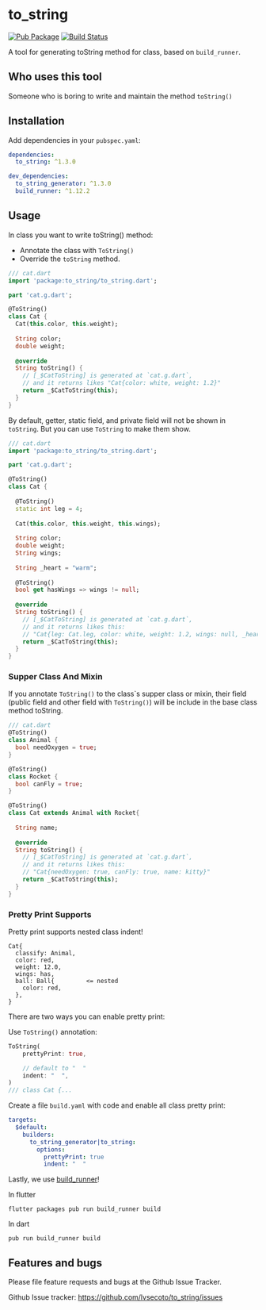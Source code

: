 # to_string
[![Pub Package](https://img.shields.io/pub/v/to_string.svg)](https://pub.dev/packages/to_string) 
[![Build Status](https://travis-ci.org/lvsecoto/to_string.svg?branch=master)](https://travis-ci.org/lvsecoto/to_string)

A tool for generating toString method for class, based on `build_runner`.

## Who uses this tool
Someone who is boring to write and maintain the method `toString()`

## Installation

Add dependencies in your `pubspec.yaml`:

```yaml
dependencies:
  to_string: ^1.3.0

dev_dependencies:
  to_string_generator: ^1.3.0
  build_runner: ^1.12.2
```

## Usage

In class you want to write toString() method:

* Annotate the class with `ToString()`
* Override the `toString` method.

```dart
/// cat.dart
import 'package:to_string/to_string.dart';

part 'cat.g.dart';

@ToString()
class Cat {
  Cat(this.color, this.weight);
  
  String color;
  double weight;
  
  @override
  String toString() {
    // [_$CatToString] is generated at `cat.g.dart`,
    // and it returns likes "Cat{color: white, weight: 1.2}"
    return _$CatToString(this);
  }
}
```

By default, getter, static field, and private field will not be shown in 
`toString`. But you can use `ToString` to make them show.

```dart
/// cat.dart
import 'package:to_string/to_string.dart';

part 'cat.g.dart';

@ToString()
class Cat {
  
  @ToString()
  static int leg = 4;
  
  Cat(this.color, this.weight, this.wings);
  
  String color;
  double weight;
  String wings;
  
  String _heart = "warm";
  
  @ToString()
  bool get hasWings => wings != null;
  
  @override
  String toString() {
    // [_$CatToString] is generated at `cat.g.dart`,
    // and it returns likes this: 
    // "Cat{leg: Cat.leg, color: white, weight: 1.2, wings: null, _heart: warm, hasWings: false}"
    return _$CatToString(this);
  }
}
```

### Supper Class And Mixin

If you annotate `ToString()` to the class\`s supper class or mixin, their
field (public field and other field with `ToString()`) will be include 
in the base class method toString.

```dart
/// cat.dart
@ToString()
class Animal {
  bool needOxygen = true;
}

@ToString()
class Rocket {
  bool canFly = true;
}

@ToString()
class Cat extends Animal with Rocket{
  
  String name;
  
  @override
  String toString() {
    // [_$CatToString] is generated at `cat.g.dart`,
    // and it returns likes this: 
    // "Cat{needOxygen: true, canFly: true, name: kitty}"
    return _$CatToString(this);
  }
}

```

### Pretty Print Supports

Pretty print supports nested class indent!

```
Cat{
  classify: Animal,
  color: red,
  weight: 12.0,
  wings: has,
  ball: Ball{         <= nested
    color: red,
  },
}
```

There are two ways you can enable pretty print:

Use `ToString()` annotation:

```dart
ToString(
    prettyPrint: true,

    // default to "  "
    indent: "  ",
)
/// class Cat {...
```

Create a file `build.yaml` with code and enable all class pretty print:
```yaml
targets:
  $default:
    builders:
      to_string_generator|to_string:
        options:
          prettyPrint: true
          indent: "  "
```

Lastly, we use [build_runner](https://pub.dev/packages/build_runner)!

In flutter
```
flutter packages pub run build_runner build
```

In dart
```
pub run build_runner build
```

## Features and bugs

Please file feature requests and bugs at the Github Issue Tracker.

Github Issue tracker: https://github.com/lvsecoto/to_string/issues

